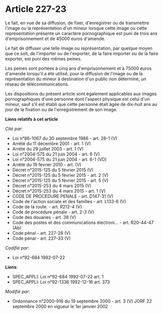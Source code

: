 # Article 227-23

Le fait, en vue de sa diffusion, de fixer, d'enregistrer ou de transmettre l'image ou la représentation d'un mineur lorsque
cette image ou cette représentation présente un caractère pornographique est puni de trois ans d'emprisonnement et de 45000
euros d'amende.

Le fait de diffuser une telle image ou représentation, par quelque moyen que ce soit, de l'importer ou de l'exporter, de la
faire importer ou de la faire exporter, est puni des mêmes peines.

Les peines sont portées à cinq ans d'emprisonnement et à 75000 euros d'amende lorsqu'il a été utilisé, pour la diffusion de
l'image ou de la représentation du mineur à destination d'un public non déterminé, un réseau de télécommunications.

Les dispositions du présent article sont également applicables aux images pornographiques d'une personne dont l'aspect
physique est celui d'un mineur, sauf s'il est établi que cette personne était âgée de dix-huit ans au jour de la fixation ou
de l'enregistrement de son image.

**Liens relatifs à cet article**

_Cité par_:

  - Loi n°86-1067 du 30 septembre 1986 - art. 28-1 (V)
  - Arrêté du 11 décembre 2001 - art. 1 (V)
  - Arrêté du 29 juillet 2003 - art. 1 (V)
  - Loi n°2004-575 du 21 juin 2004 - art. 6 (V)
  - Loi n°2004-575 du 21 juin 2004 - art. 6-1 (VD)
  - Arrêté du 19 février 2010 - art. (V)
  - Décret n°2015-125 du 5 février 2015 (V)
  - Décret n°2015-125 du 5 février 2015 - art. 2 (V)
  - Décret n°2015-125 du 5 février 2015 - art. 5 (V)
  - Décret n°2015-253 du 4 mars 2015 (V)
  - Décret n°2015-253 du 4 mars 2015 - art. 1 (V)
  - CODE DE PROCEDURE PENALE - art. D147-31 (V)
  - Code de l'action sociale et des familles - art. L133-6 (V)
  - Code de la route. - art. R212-4 (V)
  - Code de procédure pénale - art. 2-3 (V)
  - Code des douanes - art. 38 (V)
  - Code des postes et des communications électroni... - art. R20-44-47 (Ab)
  - Code pénal - art. 227-28 (V)
  - Code pénal - art. 227-33 (V)

_Codifié par_:

  - Loi n°92-684 1992-07-22

**Liens**:

  - SPEC_APPLI: Loi n°92-684 1992-07-22 art. 1
  - SPEC_APPLI: Loi n°92-1336 1992-12-16 art. 373

_Modifié par_:

  - Ordonnance n°2000-916 du 19 septembre 2000 - art. 3 (V) JORF 22 septembre 2000 en vigueur le 1er janvier 2002
